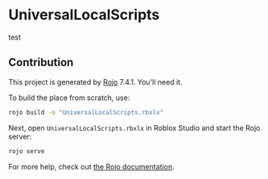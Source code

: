 # UniversalLocalScripts

test

## Contribution
This project is generated by [Rojo](https://github.com/rojo-rbx/rojo) 7.4.1. You'll need it.

To build the place from scratch, use:

```bash
rojo build -o "UniversalLocalScripts.rbxlx"
```

Next, open `UniversalLocalScripts.rbxlx` in Roblox Studio and start the Rojo server:

```bash
rojo serve
```

For more help, check out [the Rojo documentation](https://rojo.space/docs).